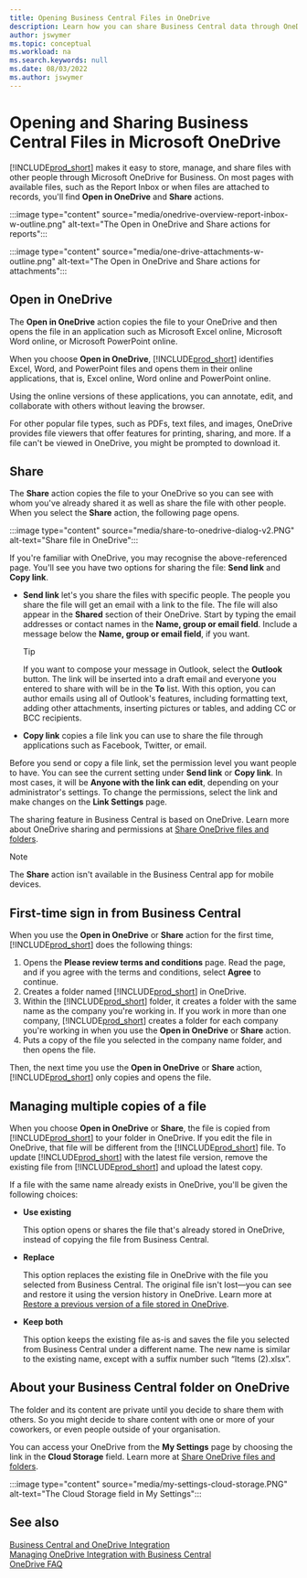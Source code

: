 ```yaml
---
title: Opening Business Central Files in OneDrive
description: Learn how you can share Business Central data through OneDrive for Business.
author: jswymer
ms.topic: conceptual
ms.workload: na
ms.search.keywords: null
ms.date: 08/03/2022
ms.author: jswymer
---
```

# <a name="opening-and-sharing-business-central-files-in-microsoft-onedrive"></a>Opening and Sharing Business Central Files in Microsoft OneDrive

[!INCLUDE[prod_short](includes/prod_short.md)] makes it easy to store, manage, and share files with other people through Microsoft OneDrive for Business. On most pages with available files, such as the Report Inbox or when files are attached to records, you'll find **Open in OneDrive** and **Share** actions.


:::image type="content" source="media/onedrive-overview-report-inbox-w-outline.png" alt-text="The Open in OneDrive and Share actions for reports":::


:::image type="content" source="media/one-drive-attachments-w-outline.png" alt-text="The Open in OneDrive and Share actions for attachments":::


## <a name="open-in-onedrive"></a>Open in OneDrive

The **Open in OneDrive** action copies the file to your OneDrive and then opens the file in an application such as Microsoft Excel online, Microsoft Word online, or Microsoft PowerPoint online. 

<!--## Working with different types of files-->

When you choose **Open in OneDrive**, [!INCLUDE[prod_short](includes/prod_short.md)] identifies Excel, Word, and PowerPoint files and opens them in their online applications, that is, Excel online, Word online and PowerPoint online. 

Using the online versions of these applications, you can annotate, edit, and collaborate with others without leaving the browser.

For other popular file types, such as PDFs, text files, and images, OneDrive provides file viewers that offer features for printing, sharing, and more. If a file can't be viewed in OneDrive, you might be prompted to download it.

## <a name="share"></a>Share

The **Share** action copies the file to your OneDrive so you can see with whom you've already shared it as well as share the file with other people. When you select the **Share** action, the following page opens.

:::image type="content" source="media/share-to-onedrive-dialog-v2.PNG" alt-text="Share file in OneDrive":::

If you're familiar with OneDrive, you may recognise the above-referenced page. You'll see you have two options for sharing the file: **Send link** and **Copy link**.

- **Send link** let's you share the files with specific people. The people you share the file will get an email with a link to the file. The file will also appear in the **Shared** section of their OneDrive. Start by typing the email addresses or contact names in the **Name, group or email field**. Include a message below the  **Name, group or email field**, if you want.

  > [!TIP]
  > If you want to compose your message in Outlook, select the **Outlook** button. The link will be inserted into a draft email and everyone you entered to share with will be in the **To** list. With this option, you can author emails using all of Outlook's features, including formatting text, adding other attachments, inserting pictures or tables, and adding CC or BCC recipients.

- **Copy link** copies a file link you can use to share the file through applications such as Facebook, Twitter, or email. 

Before you send or copy a file link, set the permission level you want people to have. You can see the current setting under **Send link** or **Copy link**. In most cases, it will be **Anyone with the link can edit**, depending on your administrator's settings. To change the permissions, select the link and make changes on the **Link Settings** page.

The sharing feature in Business Central is based on OneDrive. Learn more about OneDrive sharing and permissions at [Share OneDrive files and folders](https://support.microsoft.com/en-us/office/share-onedrive-files-and-folders-9fcc2f7d-de0c-4cec-93b0-a82024800c07).

> [!NOTE]
> The **Share** action isn't available in the Business Central app for mobile devices.

## <a name="first-time-sign-in-from-business-central"></a>First-time sign in from Business Central

When you use the **Open in OneDrive** or **Share** action for the first time, [!INCLUDE[prod_short](includes/prod_short.md)] does the following things:

1. Opens the **Please review terms and conditions** page. Read the page, and if you agree with the terms and conditions, select **Agree** to continue.
2. Creates a folder named [!INCLUDE[prod_short](includes/prod_short.md)] in OneDrive. 
3. Within the [!INCLUDE[prod_short](includes/prod_short.md)] folder, it creates a folder with the same name as the company you're working in. If you work in more than one company, [!INCLUDE[prod_short](includes/prod_short.md)] creates a folder for each company you're working in when you use the **Open in OneDrive** or **Share** action. 
4. Puts a copy of the file you selected in the company name folder, and then opens the file. 

Then, the next time you use the **Open in OneDrive** or **Share** action, [!INCLUDE[prod_short](includes/prod_short.md)] only copies and opens the file. 

## <a name="managing-multiple-copies-of-a-file"></a>Managing multiple copies of a file

When you choose **Open in OneDrive** or **Share**, the file is copied from [!INCLUDE[prod_short](includes/prod_short.md)] to your folder in OneDrive. If you edit the file in OneDrive, that file will be different from the [!INCLUDE[prod_short](includes/prod_short.md)] file. To update [!INCLUDE[prod_short](includes/prod_short.md)] with the latest file version, remove the existing file from [!INCLUDE[prod_short](includes/prod_short.md)] and upload the latest copy.

If a file with the same name already exists in OneDrive, you'll be given the following choices:

- **Use existing**

  This option opens or shares the file that's already stored in OneDrive, instead of copying the file from Business Central.
  
- **Replace**
  
  This option replaces the existing file in OneDrive with the file you selected from Business Central. The original file isn't lost&mdash;you can see and restore it using the version history in OneDrive. Learn more at [Restore a previous version of a file stored in OneDrive](https://support.microsoft.com/office/restore-a-previous-version-of-a-file-stored-in-onedrive-159cad6d-d76e-4981-88ef-de6e96c93893).

- **Keep both**

  This option keeps the existing file as-is and saves the file you selected from Business Central under a different name. The new name is similar to the existing name, except with a suffix number such  “Items (2).xlsx”.

## <a name="about-your-business-central-folder-on-onedrive"></a>About your Business Central folder on OneDrive

The folder and its content are private until you decide to share them with others. So you might decide to share content with one or more of your coworkers, or even people outside of your organisation. 

You can access your OneDrive from the **My Settings** page by choosing the link in the **Cloud Storage** field. Learn more at [Share OneDrive files and folders](https://support.microsoft.com/en-us/office/share-onedrive-files-and-folders-9fcc2f7d-de0c-4cec-93b0-a82024800c07).

:::image type="content" source="media/my-settings-cloud-storage.PNG" alt-text="The Cloud Storage field in My Settings":::

<!--## Extending the Connection to OneDrive
You can create an extension and connect it to... For more information, see...-->

## <a name="see-also"></a>See also

[Business Central and OneDrive Integration](across-onedrive-overview.md)  
[Managing OneDrive Integration with Business Central](admin-onedrive-integration.md)  
[OneDrive FAQ](admin-onedrive-faq.md)
